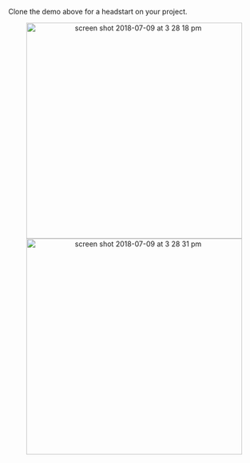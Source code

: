 
Clone the demo above for a headstart on your project.  




<p align="center">

<img width="432" height=”600” alt="screen shot 2018-07-09 at 3 28 18 pm" src="https://user-images.githubusercontent.com/41017424/42475457-4f39e99e-8390-11e8-82c0-3a5fdbd6a6d7.png">
<img width="432" height=”600” alt="screen shot 2018-07-09 at 3 28 31 pm" src="https://user-images.githubusercontent.com/41017424/42475459-50302994-8390-11e8-8de0-4ab5c419993e.png">

</p>




 




